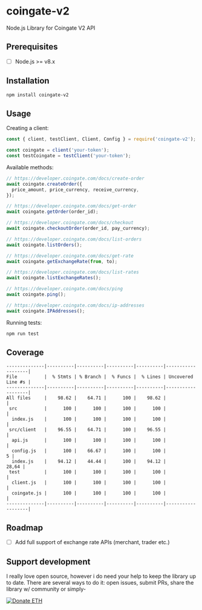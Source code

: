 # coingate-v2

Node.js Library for Coingate V2 API

## Prerequisites

- [ ] Node.js >= v8.x

## Installation

```bash
npm install coingate-v2
```

## Usage

Creating a client:

```javascript
const { client, testClient, Client, Config } = require('coingate-v2');

const coingate = client('your-token');
const testCoingate = testClient('your-token');
```

Available methods:

```javascript
// https://developer.coingate.com/docs/create-order
await coingate.createOrder({
  price_amount, price_currency, receive_currency,
});

// https://developer.coingate.com/docs/get-order
await coingate.getOrder(order_id);

// https://developer.coingate.com/docs/checkout
await coingate.checkoutOrder(order_id, pay_currency);

// https://developer.coingate.com/docs/list-orders
await coingate.listOrders();

// https://developer.coingate.com/docs/get-rate
await coingate.getExchangeRate(from, to);

// https://developer.coingate.com/docs/list-rates
await coingate.listExchangeRates();

// https://developer.coingate.com/docs/ping
await coingate.ping();

// https://developer.coingate.com/docs/ip-addresses
await coingate.IPAddresses();
```

Running tests:

```javascript
npm run test
```

## Coverage

```
--------------|----------|----------|----------|----------|-------------------|
File          |  % Stmts | % Branch |  % Funcs |  % Lines | Uncovered Line #s |
--------------|----------|----------|----------|----------|-------------------|
All files     |    98.62 |    64.71 |      100 |    98.62 |                   |
 src          |      100 |      100 |      100 |      100 |                   |
  index.js    |      100 |      100 |      100 |      100 |                   |
 src/client   |    96.55 |    64.71 |      100 |    96.55 |                   |
  api.js      |      100 |      100 |      100 |      100 |                   |
  config.js   |      100 |    66.67 |      100 |      100 |                 5 |
  index.js    |    94.12 |    44.44 |      100 |    94.12 |             28,64 |
 test         |      100 |      100 |      100 |      100 |                   |
  client.js   |      100 |      100 |      100 |      100 |                   |
  coingate.js |      100 |      100 |      100 |      100 |                   |
--------------|----------|----------|----------|----------|-------------------|
```

## Roadmap

- [ ] Add full support of exchange rate APIs (merchant, trader etc.)

## Support development

I really love open source, however i do need your help to
keep the library up to date. There are several ways to do it:
open issues, submit PRs, share the library w/ community or simply-

<a href="https://etherdonation.com/d?to=0x4a1eade6b3780b50582344c162a547d04e4e8e4a" target="_blank" title="Donate ETH"><img src="https://etherdonation.com/i/btn/donate-btn.png" alt="Donate ETH"/></a>
